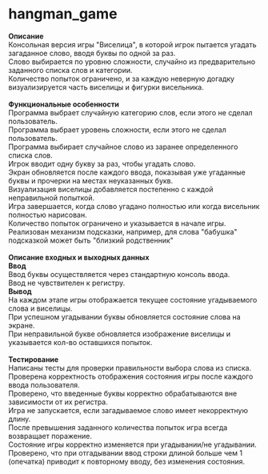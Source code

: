 # hangman_game
**Описание**
\
Консольная версия игры "Виселица", в которой игрок пытается угадать загаданное слово, вводя буквы по одной за раз. 
\
Слово выбирается по уровню сложности, случайно из предварительно заданного списка слов и категории. 
\
Количество попыток ограничено, и за каждую неверную догадку визуализируется часть виселицы и фигурки висельника.
\
\
**Функциональные особенности**
\
Программа выбрает случайную категорию слов, если этого не сделал пользователь.
\
Программа выбрает уровень сложности, если этого не сделал пользователь.
\
Программа выбирает случайное слово из заранее определенного списка слов.
\
Игрок вводит одну букву за раз, чтобы угадать слово.
\
Экран обновляется после каждого ввода, показывая уже угаданные буквы и прочерки на местах неуказанных букв.
\
Визуализация виселицы добавляется постепенно с каждой неправильной попыткой.
\
Игра завершается, когда слово угадано полностью или когда висельник полностью нарисован.
\
Количество попыток ограничено и указывается в начале игры.
\
Реализован механизм подсказки, например, для слова "бабушка" подсказкой может быть "близкий родственник"
\
\
**Описание входных и выходных данных**
\
**Ввод**
\
Ввод буквы осуществляется через стандартную консоль ввода.
\
Ввод не чувствителен к регистру.
\
**Вывод**
\
На каждом этапе игры отображается текущее состояние угадываемого слова и виселицы.
\
При успешном угадывании буквы обновляется состояние слова на экране.
\
При неправильной букве обновляется изображение виселицы и указывается кол-во оставшихся попыток.
\
\
**Тестирование**
\
Написаны тесты для проверки правильности выбора слова из списка.
\
Проверена корректность отображения состояния игры после каждого ввода пользователя.
\
Проверено, что введенные буквы корректно обрабатываются вне зависимости от их регистра.
\
Игра не запускается, если загадываемое слово имеет некорректную длину.
\
После превышения заданного количества попыток игра всегда возвращает поражение.
\
Состояние игры корректно изменяется при угадывании/не угадывании.
\
Проверено, что при отгадывании ввод строки длиной больше чем 1 (опечатка) приводит к повторному вводу, без изменения состояния.
